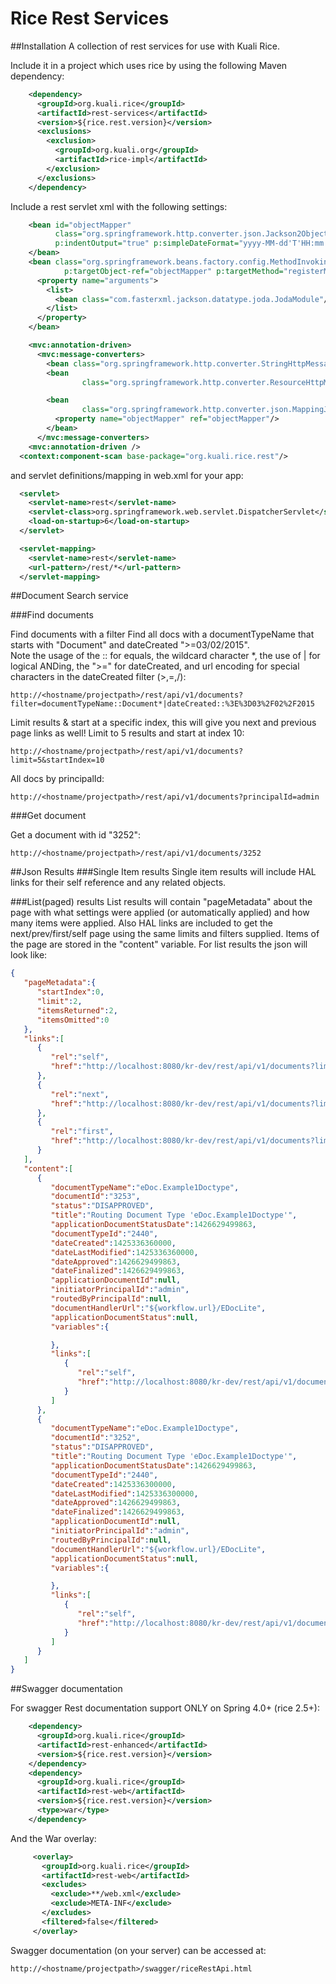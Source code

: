 # Rice Rest Services

##Installation
A collection of rest services for use with Kuali Rice.

Include it in a project which uses rice by using the following Maven dependency:

```xml
    <dependency>
      <groupId>org.kuali.rice</groupId>
      <artifactId>rest-services</artifactId>
      <version>${rice.rest.version}</version>
      <exclusions>
        <exclusion>
          <groupId>org.kuali.org</groupId>
          <artifactId>rice-impl</artifactId>
        </exclusion>
      </exclusions>
    </dependency>
```

Include a rest servlet xml with the following settings:
```xml
    <bean id="objectMapper"
          class="org.springframework.http.converter.json.Jackson2ObjectMapperFactoryBean"
          p:indentOutput="true" p:simpleDateFormat="yyyy-MM-dd'T'HH:mm:ssZ">
    </bean>
    <bean class="org.springframework.beans.factory.config.MethodInvokingFactoryBean"
            p:targetObject-ref="objectMapper" p:targetMethod="registerModule">
      <property name="arguments">
        <list>
          <bean class="com.fasterxml.jackson.datatype.joda.JodaModule"/>
        </list>
      </property>
    </bean>

    <mvc:annotation-driven>
      <mvc:message-converters>
        <bean class="org.springframework.http.converter.StringHttpMessageConverter"/>
        <bean
                class="org.springframework.http.converter.ResourceHttpMessageConverter"/>

        <bean
                class="org.springframework.http.converter.json.MappingJackson2HttpMessageConverter">
          <property name="objectMapper" ref="objectMapper"/>
        </bean>
      </mvc:message-converters>
    <mvc:annotation-driven />
  <context:component-scan base-package="org.kuali.rice.rest"/>
```

and servlet definitions/mapping in web.xml for your app:

```xml
  <servlet>
    <servlet-name>rest</servlet-name>
    <servlet-class>org.springframework.web.servlet.DispatcherServlet</servlet-class>
    <load-on-startup>6</load-on-startup>
  </servlet>
```
```xml
  <servlet-mapping>
    <servlet-name>rest</servlet-name>
    <url-pattern>/rest/*</url-pattern>
  </servlet-mapping>
```

##Document Search service

###Find documents

Find documents with a filter
Find all docs with a documentTypeName that starts with "Document" and dateCreated ">=03/02/2015".
<br/>
Note the usage of the
:: for equals, the wildcard character \*, the use of \| for logical ANDing, the "\>=" for dateCreated, and url
encoding for special characters in the dateCreated filter (\>,=,/):
```
http://<hostname/projectpath>/rest/api/v1/documents?filter=documentTypeName::Document*|dateCreated::%3E%3D03%2F02%2F2015
```

Limit results & start at a specific index, this will give you next and previous page links as well!
Limit to 5 results and start at index 10:
```
http://<hostname/projectpath>/rest/api/v1/documents?limit=5&startIndex=10
```

All docs by principalId:
```
http://<hostname/projectpath>/rest/api/v1/documents?principalId=admin
```

###Get document

Get a document with id "3252":
```
http://<hostname/projectpath>/rest/api/v1/documents/3252
```

##Json Results
###Single Item results
Single item results will include HAL links for their self reference and any related objects.

###List(paged) results
List results will contain "pageMetadata" about the page with what settings were applied (or automatically applied) and
how many items were applied.  Also HAL links are included to get the next/prev/first/self page using the same limits
and filters supplied. Items of the page are stored in the "content" variable.
For list results the json will look like:
```json
{
   "pageMetadata":{
      "startIndex":0,
      "limit":2,
      "itemsReturned":2,
      "itemsOmitted":0
   },
   "links":[
      {
         "rel":"self",
         "href":"http://localhost:8080/kr-dev/rest/api/v1/documents?limit=2&startIndex=0"
      },
      {
         "rel":"next",
         "href":"http://localhost:8080/kr-dev/rest/api/v1/documents?limit=2&startIndex=2"
      },
      {
         "rel":"first",
         "href":"http://localhost:8080/kr-dev/rest/api/v1/documents?limit=2&startIndex=0"
      }
   ],
   "content":[
      {
         "documentTypeName":"eDoc.Example1Doctype",
         "documentId":"3253",
         "status":"DISAPPROVED",
         "title":"Routing Document Type 'eDoc.Example1Doctype'",
         "applicationDocumentStatusDate":1426629499863,
         "documentTypeId":"2440",
         "dateCreated":1425336360000,
         "dateLastModified":1425336360000,
         "dateApproved":1426629499863,
         "dateFinalized":1426629499863,
         "applicationDocumentId":null,
         "initiatorPrincipalId":"admin",
         "routedByPrincipalId":null,
         "documentHandlerUrl":"${workflow.url}/EDocLite",
         "applicationDocumentStatus":null,
         "variables":{

         },
         "links":[
            {
               "rel":"self",
               "href":"http://localhost:8080/kr-dev/rest/api/v1/documents/3253"
            }
         ]
      },
      {
         "documentTypeName":"eDoc.Example1Doctype",
         "documentId":"3252",
         "status":"DISAPPROVED",
         "title":"Routing Document Type 'eDoc.Example1Doctype'",
         "applicationDocumentStatusDate":1426629499863,
         "documentTypeId":"2440",
         "dateCreated":1425336300000,
         "dateLastModified":1425336300000,
         "dateApproved":1426629499863,
         "dateFinalized":1426629499863,
         "applicationDocumentId":null,
         "initiatorPrincipalId":"admin",
         "routedByPrincipalId":null,
         "documentHandlerUrl":"${workflow.url}/EDocLite",
         "applicationDocumentStatus":null,
         "variables":{

         },
         "links":[
            {
               "rel":"self",
               "href":"http://localhost:8080/kr-dev/rest/api/v1/documents/3252"
            }
         ]
      }
   ]
}
```

##Swagger documentation

For swagger Rest documentation support ONLY on Spring 4.0+ (rice 2.5+):

```xml
    <dependency>
      <groupId>org.kuali.rice</groupId>
      <artifactId>rest-enhanced</artifactId>
      <version>${rice.rest.version}</version>
    </dependency>
    <dependency>
      <groupId>org.kuali.rice</groupId>
      <artifactId>rest-web</artifactId>
      <version>${rice.rest.version}</version>
      <type>war</type>
    </dependency>
```
And the War overlay:
```xml
     <overlay>
       <groupId>org.kuali.rice</groupId>
       <artifactId>rest-web</artifactId>
       <excludes>
         <exclude>**/web.xml</exclude>
         <exclude>META-INF</exclude>
       </excludes>
       <filtered>false</filtered>
     </overlay>
```

Swagger documentation (on your server) can be accessed at:
```
http://<hostname/projectpath>/swagger/riceRestApi.html
```






